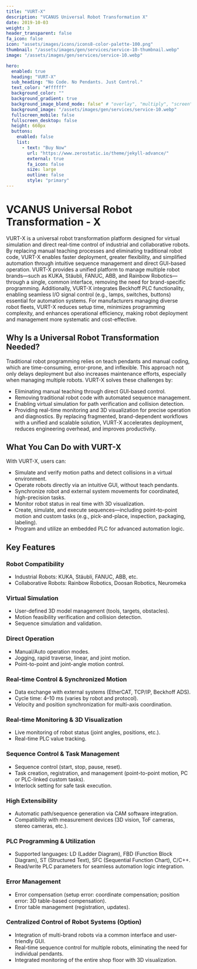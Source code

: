 ```yaml
---
title: "VURT-X"
description: "VCANUS Universal Robot Transformation X"
date: 2019-10-03
weight: 3
header_transparent: false
fa_icon: false
icon: "assets/images/icons/icons8-color-palette-100.png"
thumbnail: "/assets/images/gen/services/service-10-thumbnail.webp"
image: "/assets/images/gen/services/service-10.webp"

hero:
  enabled: true
  heading: "VURT-X"
  sub_heading: "No Code. No Pendants. Just Control."
  text_color: "#ffffff"
  background_color: ""
  background_gradient: true
  background_image_blend_mode: false" # "overlay", "multiply", "screen"
  background_image: "/assets/images/gen/services/service-10.webp"
  fullscreen_mobile: false
  fullscreen_desktop: false
  height: 660px
  buttons:
    enabled: false
    list:
      - text: "Buy Now"
        url: "https://www.zerostatic.io/theme/jekyll-advance/"
        external: true
        fa_icon: false
        size: large
        outline: false
        style: "primary"
---
```


# VCANUS Universal Robot Transformation - X

VURT-X is a universal robot transformation platform designed for virtual simulation and direct real-time control of industrial and collaborative robots. By replacing manual teaching processes and eliminating traditional robot code, VURT-X enables faster deployment, greater flexibility, and simplified automation through intuitive sequence management and direct GUI-based operation.
VURT-X provides a unified platform to manage multiple robot brands—such as KUKA, Stäubli, FANUC, ABB, and Rainbow Robotics—through a single, common interface, removing the need for brand-specific programming. Additionally, VURT-X integrates Beckhoff PLC functionality, enabling seamless I/O signal control (e.g., lamps, switches, buttons) essential for automation systems.
For manufacturers managing diverse robot fleets, VURT-X reduces setup time, minimizes programming complexity, and enhances operational efficiency, making robot deployment and management more systematic and cost-effective.

## Why Is a Universal Robot Transformation Needed?

Traditional robot programming relies on teach pendants and manual coding, which are time-consuming, error-prone, and inflexible. This approach not only delays deployment but also increases maintenance efforts, especially when managing multiple robots.
VURT-X solves these challenges by:
- Eliminating manual teaching through direct GUI-based control.
- Removing traditional robot code with automated sequence management.
- Enabling virtual simulation for path verification and collision detection.
- Providing real-time monitoring and 3D visualization for precise operation and diagnostics.
By replacing fragmented, brand-dependent workflows with a unified and scalable solution, VURT-X accelerates deployment, reduces engineering overhead, and improves productivity.

## What You Can Do with VURT-X

With VURT-X, users can:
- Simulate and verify motion paths and detect collisions in a virtual environment.
- Operate robots directly via an intuitive GUI, without teach pendants.
- Synchronize robot and external system movements for coordinated, high-precision tasks.
- Monitor robot status in real time with 3D visualization.
- Create, simulate, and execute sequences—including point-to-point motion and custom tasks (e.g., pick-and-place, inspection, packaging, labeling).
- Program and utilize an embedded PLC for advanced automation logic.

## Key Features

### Robot Compatibility
- Industrial Robots: KUKA, Stäubli, FANUC, ABB, etc.
- Collaborative Robots: Rainbow Robotics, Doosan Robotics, Neuromeka

### Virtual Simulation
- User-defined 3D model management (tools, targets, obstacles).
- Motion feasibility verification and collision detection.
- Sequence simulation and validation.

### Direct Operation
- Manual/Auto operation modes.
- Jogging, rapid traverse, linear, and joint motion.
- Point-to-point and joint-angle motion control.

### Real-time Control & Synchronized Motion
- Data exchange with external systems (EtherCAT, TCP/IP, Beckhoff ADS).
- Cycle time: 4–10 ms (varies by robot and protocol).
- Velocity and position synchronization for multi-axis coordination.

### Real-time Monitoring & 3D Visualization
- Live monitoring of robot status (joint angles, positions, etc.).
- Real-time PLC value tracking.

### Sequence Control & Task Management
- Sequence control (start, stop, pause, reset).
- Task creation, registration, and management (point-to-point motion, PC or PLC-linked custom tasks).
- Interlock setting for safe task execution.

### High Extensibility 
- Automatic path/sequence generation via CAM software integration.
- Compatibility with measurement devices (3D vision, ToF cameras, stereo cameras, etc.).

### PLC Programming & Utilization
- Supported languages: LD (Ladder Diagram), FBD (Function Block Diagram), ST (Structured Text), SFC (Sequential Function Chart), C/C++.
- Read/write PLC parameters for seamless automation logic integration.

### Error Management
- Error compensation (setup error: coordinate compensation; position error: 3D table-based compensation).
- Error table management (registration, updates).

### Centralized Control of Robot Systems (Option)
- Integration of multi-brand robots via a common interface and user-friendly GUI.
- Real-time sequence control for multiple robots, eliminating the need for individual pendants.
- Integrated monitoring of the entire shop floor with 3D visualization.

